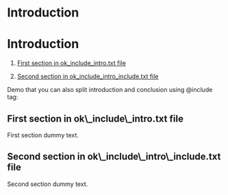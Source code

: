 # Introduction


# Introduction
   1. [First section in ok_include_intro.txt file](#Sec1)

   1. [Second section in ok_include_intro_include.txt file](#Sec2)





Demo that you can also split introduction and conclusion using @include tag:

<h2 class=""><span id="Sec1"></span>First section in ok\_include\_intro.txt file</h2>


First section dummy text.

<h2 class=""><span id="Sec2"></span>Second section in ok\_include\_intro\_include.txt file</h2>


Second section dummy text.

